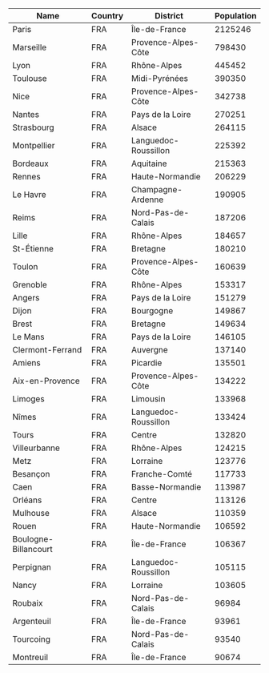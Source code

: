 | Name | Country | District | Population |
| --- | --- | --- | --- |
| Paris | FRA | Île-de-France | 2125246 |
| Marseille | FRA | Provence-Alpes-Côte | 798430 |
| Lyon | FRA | Rhône-Alpes | 445452 |
| Toulouse | FRA | Midi-Pyrénées | 390350 |
| Nice | FRA | Provence-Alpes-Côte | 342738 |
| Nantes | FRA | Pays de la Loire | 270251 |
| Strasbourg | FRA | Alsace | 264115 |
| Montpellier | FRA | Languedoc-Roussillon | 225392 |
| Bordeaux | FRA | Aquitaine | 215363 |
| Rennes | FRA | Haute-Normandie | 206229 |
| Le Havre | FRA | Champagne-Ardenne | 190905 |
| Reims | FRA | Nord-Pas-de-Calais | 187206 |
| Lille | FRA | Rhône-Alpes | 184657 |
| St-Étienne | FRA | Bretagne | 180210 |
| Toulon | FRA | Provence-Alpes-Côte | 160639 |
| Grenoble | FRA | Rhône-Alpes | 153317 |
| Angers | FRA | Pays de la Loire | 151279 |
| Dijon | FRA | Bourgogne | 149867 |
| Brest | FRA | Bretagne | 149634 |
| Le Mans | FRA | Pays de la Loire | 146105 |
| Clermont-Ferrand | FRA | Auvergne | 137140 |
| Amiens | FRA | Picardie | 135501 |
| Aix-en-Provence | FRA | Provence-Alpes-Côte | 134222 |
| Limoges | FRA | Limousin | 133968 |
| Nîmes | FRA | Languedoc-Roussillon | 133424 |
| Tours | FRA | Centre | 132820 |
| Villeurbanne | FRA | Rhône-Alpes | 124215 |
| Metz | FRA | Lorraine | 123776 |
| Besançon | FRA | Franche-Comté | 117733 |
| Caen | FRA | Basse-Normandie | 113987 |
| Orléans | FRA | Centre | 113126 |
| Mulhouse | FRA | Alsace | 110359 |
| Rouen | FRA | Haute-Normandie | 106592 |
| Boulogne-Billancourt | FRA | Île-de-France | 106367 |
| Perpignan | FRA | Languedoc-Roussillon | 105115 |
| Nancy | FRA | Lorraine | 103605 |
| Roubaix | FRA | Nord-Pas-de-Calais | 96984 |
| Argenteuil | FRA | Île-de-France | 93961 |
| Tourcoing | FRA | Nord-Pas-de-Calais | 93540 |
| Montreuil | FRA | Île-de-France | 90674 |
